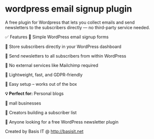 # wordpress email signup plugin
A free plugin for Wordpress that lets you collect emails and send newsletters to the subscribers directly — no third-party service needed.

✅ Features
🔹 Simple WordPress email signup forms

🔹 Store subscribers directly in your WordPress dashboard

🔹 Send newsletters to all subscribers from within WordPress

🔹 No external services like Mailchimp required

🔹 Lightweight, fast, and GDPR-friendly

🔹 Easy setup – works out of the box




**💡 Perfect for:**
Personal blogs

🔹 mall businesses

🔹 Creators building a subscriber list

🔹 Anyone looking for a free WordPress newsletter plugin


Created by Basis IT @ http://basisit.net
